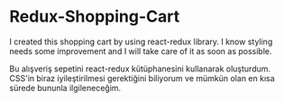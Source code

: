# Redux-Shopping-Cart
I created this shopping cart by using react-redux library. I know styling needs some improvement and I will take care of it as soon as possible.

Bu alışveriş sepetini react-redux kütüphanesini kullanarak oluşturdum. CSS'in biraz iyileştirilmesi gerektiğini biliyorum ve mümkün olan en kısa sürede bununla ilgileneceğim.
